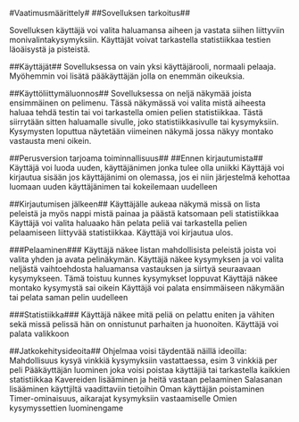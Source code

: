 #Vaatimusmäärittely#
##Sovelluksen tarkoitus##

Sovelluksen käyttäjä voi valita haluamansa aiheen ja vastata siihen liittyviin
 monivalintakysymyksiin. Käyttäjät voivat tarkastella statistiikkaa testien läoäisystä ja pisteistä.

##Käyttäjät##
Sovelluksessa on vain yksi käyttäjärooli, normaali pelaaja. Myöhemmin voi lisätä pääkäyttäjän jolla on enemmän oikeuksia.

##Käyttöliittymäluonnos##
Sovelluksessa on neljä näkymää joista ensimmäinen on pelimenu. Tässä näkymässä voi valita mistä aiheesta haluaa tehdä testin tai
voi tarkastella omien pelien statistiikkaa. Tästä siirrytään sitten haluamalle sivulle, joko statistiikkasivulle tai kysymyksiin. Kysymysten loputtua näytetään viimeinen näkymä jossa näkyy montako vastausta meni oikein.



##Perusversion tarjoama toiminnallisuus##
##Ennen kirjautumista##
Käyttäjä voi luoda uuden, käyttäjänimen jonka tulee olla uniikki
Käyttäjä voi kirjautua sisään jos käyttäjänimi on olemassa, jos ei niin järjestelmä kehottaa luomaan uuden käyttäjänimen tai kokeilemaan uudelleen

##Kirjautumisen jälkeen##
Käyttäjälle aukeaa näkymä missä on lista peleistä ja myös nappi mistä painaa ja päästä katsomaan peli statistiikkaa
Käyttäjä voi valita haluaako hän pelata peliä vai tarkastella pelien pelaamiseen liittyvää statistiikkaa.
Käyttäjä voi kirjautua ulos.

###Pelaaminen###
Käyttäjä näkee listan mahdollisista peleistä joista voi valita yhden ja avata pelinäkymän.
Käyttäjä näkee kysymyksen ja voi valita neljästä vaihtoehdosta haluamansa vastauksen ja siirtyä seuraavaan kysymykseen.
	Tämä toistuu kunnes kysymykset loppuvat
Käyttäjä näkee montako kysymystä sai oikein
Käyttäjä voi palata ensimmäiseen näkymään tai pelata saman pelin uudelleen

###Statistiikka###
Käyttäjä näkee mitä peliä on pelattu eniten ja vähiten sekä missä pelissä hän on onnistunut parhaiten ja huonoiten.
Käyttäjä voi palata valikkoon

##Jatkokehitysideoita##
Ohjelmaa voisi täydentää näillä ideoilla:
	Mahdollisuus kysyä vinkkiä kysymyksiin vastattaessa, esim 3 vinkkiä per peli
	Pääkäyttäjän luominen joka voisi poistaa käyttäjiä tai tarkastella kaikkien statistiikkaa
	Kavereiden lisääminen ja heitä vastaan pelaaminen
	Salasanan lisääminen käyttjiltä vaadittaviin tietoihin
	Oman käyttäjän poistaminen
	Timer-ominaisuus, aikarajat kysymyksiin vastaamiselle
	Omien kysymyssettien luominengame




